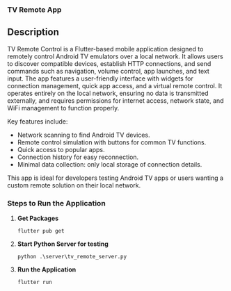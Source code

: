 ### TV Remote App

## Description
TV Remote Control is a Flutter-based mobile application designed to remotely control Android TV emulators over a local network. It allows users to discover compatible devices, establish HTTP connections, and send commands such as navigation, volume control, app launches, and text input. The app features a user-friendly interface with widgets for connection management, quick app access, and a virtual remote control. It operates entirely on the local network, ensuring no data is transmitted externally, and requires permissions for internet access, network state, and WiFi management to function properly.

Key features include:
- Network scanning to find Android TV devices.
- Remote control simulation with buttons for common TV functions.
- Quick access to popular apps.
- Connection history for easy reconnection.
- Minimal data collection: only local storage of connection details.

This app is ideal for developers testing Android TV apps or users wanting a custom remote solution on their local network.

### Steps to Run the Application

1. **Get Packages**
    ```
    flutter pub get
    ```
2. **Start Python Server for testing**
    ```
    python .\server\tv_remote_server.py
    ```

3. **Run the Application**
    ```
    flutter run
    ```
